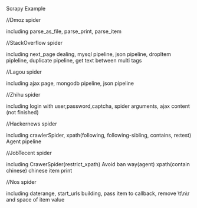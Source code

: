Scrapy Example

//Dmoz spider

including parse_as_file, parse_print, parse_item

//StackOverflow spider

including next_page dealing, mysql pipeline, json pipeline,
  dropItem pipleline, duplicate pipeline, 
  get text between multi tags

//Lagou spider

including ajax page, mongodb pipeline,
  json pipeline

//Zhihu spider

including login with user,password,captcha,
  spider arguments,
  ajax content (not finished)


//Hackernews spider

including crawlerSpider,
          xpath(following, following-sibling, contains, re:test)
          Agent pipeline

//JobTecent spider

including CrawerSpider(restrict_xpath)
          Avoid ban way(agent)
          xpath(contain chinese)
          chinese item print

//Nos spider

including daterange, 
          start_urls building,
          pass item to callback,
          remove \t\n\r and space of item value
